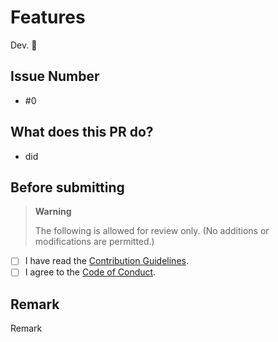 # Features

Dev. 🐧

## Issue Number

- #0

## What does this PR do?

- did

## Before submitting

> **Warning**
>
> The following is allowed for review only. (No additions or modifications are permitted.)

- [ ] I have read the [Contribution Guidelines](https://github.com/PROJECT-PIPLUP/lounas/blob/develop/.github/CONTRIBUTING.md).
- [ ] I agree to the [Code of Conduct](https://github.com/PROJECT-PIPLUP/lounas/blob/develop/.github/CODE_OF_CONDUCT.md).

## Remark

Remark
